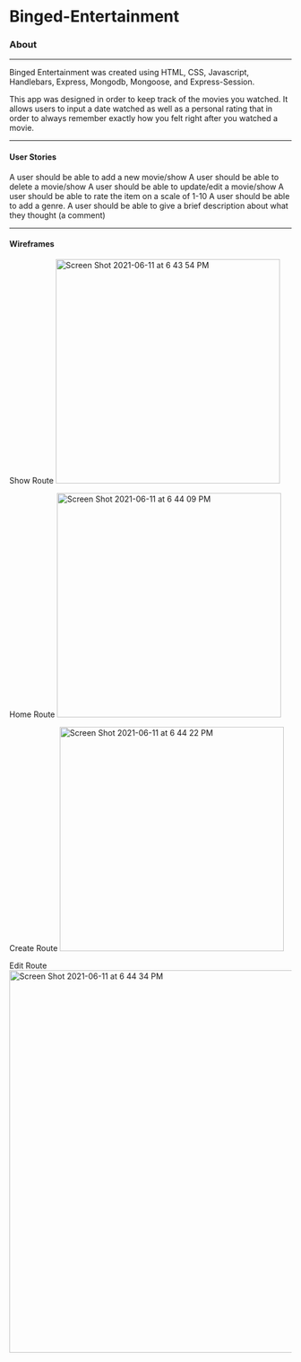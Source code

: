 # Binged-Entertainment
### About

---
Binged Entertainment was created using HTML, CSS, Javascript, Handlebars, Express, Mongodb, Mongoose, and Express-Session.

This app was designed in order to keep track of the movies you watched. It allows users to input a date watched as well as a personal rating that in order to always remember exactly how you felt right after you watched a movie.

---
#### User Stories

A user should be able to add a new movie/show
A user should be able to delete a movie/show
A user should be able to update/edit a movie/show
A user should be able to rate the item on a scale of 1-10
 A user should be able to add a genre.
A user should be able to give a brief description about what they thought (a comment)

---
#### Wireframes

Show Route
<img width="400" alt="Screen Shot 2021-06-11 at 6 43 54 PM" src="https://media.git.generalassemb.ly/user/35484/files/16c26c80-d900-11eb-92bd-5b694920b1b6">

Home Route
<img width="400" alt="Screen Shot 2021-06-11 at 6 44 09 PM" src="https://media.git.generalassemb.ly/user/35484/files/26da4c00-d900-11eb-9671-f1b0cde2a71c">

Create Route
<img width="400" alt="Screen Shot 2021-06-11 at 6 44 22 PM" src="https://media.git.generalassemb.ly/user/35484/files/4c675580-d900-11eb-9811-ed5a00e890f5">

Edit Route
<img width="682" alt="Screen Shot 2021-06-11 at 6 44 34 PM" src="https://media.git.generalassemb.ly/user/35484/files/62751600-d900-11eb-8373-1ab8266dfdbc">


